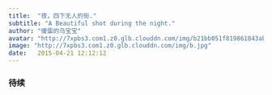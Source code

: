 ```yaml
---
title:  "夜，四下无人的街."
subtitle: "A Beautiful shot during the night."
author: "傻蛋的乌宝宝"
avatar: "http://7xpbs3.com1.z0.glb.clouddn.com/img/b21bb051f819861843ab4d134aed2e738ad4e6bd.jpg"
image: "http://7xpbs3.com1.z0.glb.clouddn.com/img/b.jpg"
date:   2015-04-21 12:12:12
---
```


### 待续
